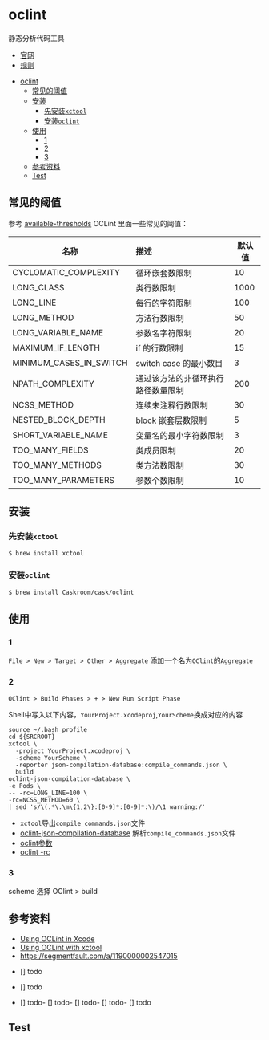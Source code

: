 # oclint

静态分析代码工具

* [官网](http://oclint.org/)
* [规则](http://docs.oclint.org/en/stable/rules/index.html)

- [oclint](#oclint)
  - [常见的阈值](#%E5%B8%B8%E8%A7%81%E7%9A%84%E9%98%88%E5%80%BC)
  - [安装](#%E5%AE%89%E8%A3%85)
    - [先安装`xctool`](#%E5%85%88%E5%AE%89%E8%A3%85xctool)
    - [安装`oclint`](#%E5%AE%89%E8%A3%85oclint)
  - [使用](#%E4%BD%BF%E7%94%A8)
    - [1](#1)
    - [2](#2)
    - [3](#3)
  - [参考资料](#%E5%8F%82%E8%80%83%E8%B5%84%E6%96%99)
  - [Test](#test)

## 常见的阈值

参考 [available-thresholds](https://oclint-docs.readthedocs.io/en/stable/howto/thresholds.html#available-thresholds) OCLint 里面一些常见的阈值：

|名称|描述|默认值|
| ------------- |:-------------| -----|
| CYCLOMATIC_COMPLEXITY |循环嵌套数限制|10|
| LONG_CLASS |类行数限制|1000|
| LONG_LINE |每行的字符限制|100|
| LONG_METHOD |方法行数限制|50|
| LONG_VARIABLE_NAME |参数名字符限制|20|
| MAXIMUM_IF_LENGTH |if 的行数限制|15|
| MINIMUM_CASES_IN_SWITCH |switch case 的最小数目|3|
| NPATH_COMPLEXITY |通过该方法的非循环执行路径数量限制|200|
| NCSS_METHOD |连续未注释行数限制|30|
| NESTED_BLOCK_DEPTH |block 嵌套层数限制|5|
| SHORT_VARIABLE_NAME |变量名的最小字符数限制|3|
| TOO_MANY_FIELDS |类成员限制|20|
| TOO_MANY_METHODS |类方法数限制|30|
| TOO_MANY_PARAMETERS |参数个数限制|10|

## 安装

### 先安装`xctool`

```shell
$ brew install xctool
```

### 安装`oclint`

```shell
$ brew install Caskroom/cask/oclint
```

## 使用

### 1

` File > New > Target > Other > Aggregate ` 添加一个名为`OClint`的`Aggregate`

### 2

`OClint > Build Phases > + > New Run Script Phase`

Shell中写入以下内容，`YourProject.xcodeproj`,`YourScheme`换成对应的内容
```
source ~/.bash_profile
cd ${SRCROOT}
xctool \
  -project YourProject.xcodeproj \
  -scheme YourScheme \
  -reporter json-compilation-database:compile_commands.json \
  build
oclint-json-compilation-database \
-e Pods \
-- -rc=LONG_LINE=100 \
-rc=NCSS_METHOD=60 \
| sed 's/\(.*\.\m\{1,2\}:[0-9]*:[0-9]*:\)/\1 warning:/'
```

* `xctool`导出`compile_commands.json`文件
* [oclint-json-compilation-database](http://docs.oclint.org/en/stable/manual/oclint-json-compilation-database.html) 解析`compile_commands.json`文件
* [oclint参数](http://docs.oclint.org/en/stable/manual/oclint.html)
* [oclint -rc](http://docs.oclint.org/en/stable/howto/thresholds.html)

### 3

scheme 选择 OClint > build

## 参考资料

* [Using OCLint in Xcode](http://docs.oclint.org/en/stable/guide/xcode.html)
* [Using OCLint with xctool](http://docs.oclint.org/en/stable/guide/xctool.html)
* <https://segmentfault.com/a/1190000002547015>


- [] todo
- [] todo

- [] todo- [] todo- [] todo- [] todo- [] todo

## Test